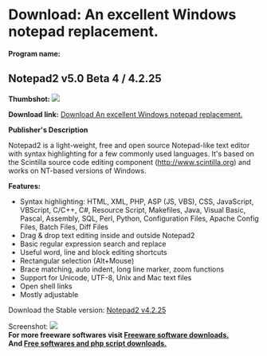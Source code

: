# Download: An excellent Windows notepad replacement.

**Program name:**

## Notepad2 v5.0 Beta 4 / 4.2.25

  
**Thumbshot:** ![](http://www.freewarefiles.com/screenshot/notepad2_md.jpg)   
  
**Download link:** [Download An excellent Windows notepad replacement.](http://freesoftwares.boysofts.com/Notepad2_program_27613.html)  
  


**Publisher's Description**  
  


Notepad2 is a light-weight, free and open source Notepad-like text editor with syntax highlighting for a few commonly used languages. It's based on the Scintilla source code editing component (http://www.scintilla.org) and works on NT-based versions of Windows. 

**Features:**

  * Syntax highlighting: HTML, XML, PHP, ASP (JS, VBS), CSS, JavaScript, VBScript, C/C++, C#, Resource Script, Makefiles, Java, Visual Basic, Pascal, Assembly, SQL, Perl, Python, Configuration Files, Apache Config Files, Batch Files, Diff Files 
  * Drag & drop text editing inside and outside Notepad2 
  * Basic regular expression search and replace 
  * Useful word, line and block editing shortcuts 
  * Rectangular selection (Alt+Mouse) 
  * Brace matching, auto indent, long line marker, zoom functions 
  * Support for Unicode, UTF-8, Unix and Mac text files 
  * Open shell links 
  * Mostly adjustable 

Download the Stable version: [Notepad2 v4.2.25](http://www.flos-freeware.ch/zip/notepad2_4.2.25_x86.zip)

  
  
Screenshot: ![](http://www.freewarefiles.com/screenshot/notepad2.jpg)   
**For more freeware softwares visit [Freeware software downloads.](http://freesoftwares.boysofts.com/)**   
**And [Free softwares and php script downloads.](http://www.boysofts.com/)**
